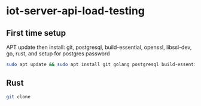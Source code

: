 # iot-server-api-load-testing

## First time setup
APT update then install: git, postgresql, build-essential, openssl, libssl-dev, go, rust, and setup for postgres password
```bash
sudo apt update && sudo apt install git golang postgresql build-essential openssl libssl-dev && sudo -u postgres psql -c "ALTER USER postgres PASSWORD 'password';" && curl --proto '=https' --tlsv1.2 -sSf https://sh.rustup.rs | sh -s -- -y && source $HOME/.cargo/env
```

## Rust
```bash
git clone 
